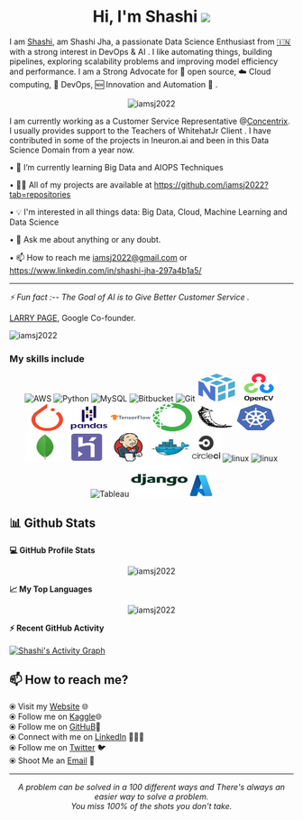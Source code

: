 
<h1 align="center">Hi, I'm Shashi  <img src="https://media.giphy.com/media/hvRJCLFzcasrR4ia7z/giphy.gif" width="35"></h1>


I am [Shashi](https://ritesh.cloud), am Shashi Jha, a passionate Data Science Enthusiast from [🇮🇳](https://en.wikipedia.org/wiki/India)&nbsp; with a strong interest in DevOps & AI . I like automating things, building pipelines, exploring scalability problems and improving model efficiency and performance. I am a Strong Advocate for 📜 open source, ☁️ Cloud computing, 🚀 DevOps, 🆕 Innovation and Automation 🤖 .

<p align="center"><img align="center" src="https://github-readme-streak-stats.herokuapp.com/?user=iamsj2022&theme=dracula" alt="iamsj2022" /></p>


I am currently working as a Customer Service Representative @[Concentrix](https://www.concentrix.com/). I usually provides support to the Teachers of WhitehatJr Client . I have contributed in some of the projects in Ineuron.ai and been in this Data Science Domain from a year now.

• 🌱 I’m currently learning Big Data and AIOPS Techniques

• 👨‍💻 All of my projects are available at https://github.com/iamsj2022?tab=repositories

• 💡 I'm interested in all things data: Big Data, Cloud, Machine Learning and Data Science

• 💬 Ask me about anything or any doubt.

• 📫 How to reach me iamsj2022@gmail.com or https://www.linkedin.com/in/shashi-jha-297a4b1a5/ 


<hr>
<p align="left">
   <i>⚡ Fun fact :-- The Goal of AI is to Give Better Customer Service .</i>
<br>
    
[LARRY PAGE](https://en.wikipedia.org/wiki/Larry_Page), Google Co-founder.


<p align="left"> <img src="https://komarev.com/ghpvc/?username=iamsj2022&label=Profile%20views&color=0e75b6&style=flat" alt="iamsj2022" /> </p>



### My skills include

<p align="center">
	<img title="AWS" alt="AWS" src="https://raw.githubusercontent.com/Thomas-George-T/Thomas-George-T/master/assets/aws.svg" width="60" height="40" />
	<img title="Python" alt="Python" src="https://raw.githubusercontent.com/Thomas-George-T/Thomas-George-T/master/assets/python.svg" width="40" height="40" />
	<img title="MySQL" alt="MySQL" src="https://raw.githubusercontent.com/Thomas-George-T/Thomas-George-T/master/assets/mysql.svg" width="40" height="40" />
	<img title="Bitbucket" alt="Bitbucket" src="https://raw.githubusercontent.com/Thomas-George-T/Thomas-George-T/master/assets/bitbucket.svg" height="40" />
	<img title="Git" alt="Git" src="https://raw.githubusercontent.com/Thomas-George-T/Thomas-George-T/master/assets/git.svg" width="70" height="50" />
    <img title="Numpy" alt="Numpy" src="https://raw.githubusercontent.com/devicons/devicon/master/icons/numpy/numpy-original.svg" width="70" height="50" />
    <img title="OpenCV" alt="OpenCV" src="https://raw.githubusercontent.com/devicons/devicon/master/icons/opencv/opencv-original-wordmark.svg" width="70" height="50" />
    <img title="Pytorch" alt="Pytorch" src="https://raw.githubusercontent.com/devicons/devicon/master/icons/pytorch/pytorch-original.svg" width="70" height="50" />
    <img title="Pandas" alt="Pandas" src="https://raw.githubusercontent.com/devicons/devicon/master/icons/pandas/pandas-original-wordmark.svg" width="70" height="50" />
    <img title="Tensorflow" alt="Tensorflow" src="https://raw.githubusercontent.com/devicons/devicon/master/icons/tensorflow/tensorflow-original-wordmark.svg" width="70" height="50" />
    <img title="Anaconda" alt="Conda" src="https://raw.githubusercontent.com/devicons/devicon/master/icons/anaconda/anaconda-original.svg" width="70" height="50" />
    <img title="Flask" alt="Flask" src="https://raw.githubusercontent.com/devicons/devicon/master/icons/flask/flask-original.svg" width="70" height="50" />
    <img title="kubernetes" alt="kubernete" src="https://raw.githubusercontent.com/devicons/devicon/master/icons/kubernetes/kubernetes-plain.svg" width="70" height="50" />
    <img title="mongodb" alt="mongodb" src="https://raw.githubusercontent.com/devicons/devicon/master/icons/mongodb/mongodb-original.svg" width="70" height="50" />
    <img title="Heroku" alt="Heroku" src="https://raw.githubusercontent.com/devicons/devicon/master/icons/heroku/heroku-plain.svg" width="70" height="50" />
    <img title="Jenkins" alt="Jenkins" src="https://raw.githubusercontent.com/devicons/devicon/master/icons/jenkins/jenkins-original.svg" width="70" height="50" />
    <img title="Docker" alt="Docker" src="https://raw.githubusercontent.com/devicons/devicon/master/icons/docker/docker-original.svg" width="70" height="50" />
	<img title="CircleCI" alt="CircleCI" src="https://raw.githubusercontent.com/devicons/devicon/master/icons/circleci/circleci-plain-wordmark.svg" width="50" height="50" />	
	<img title="jira" alt="linux" src="https://raw.githubusercontent.com/Thomas-George-T/Thomas-George-T/master/assets/jira.svg" width="40" />
	<img title="linux" alt="linux" src="https://raw.githubusercontent.com/Thomas-George-T/Thomas-George-T/master/assets/linux-tux.svg" width="40" />	
	<img title="Tableau" alt="Tableau" src="https://raw.githubusercontent.com/Thomas-George-T/Thomas-George-T/master/assets/tableau.svg" width="200" />
    <img title="Django" alt="Django" src="https://raw.githubusercontent.com/devicons/devicon/master/icons/django/django-plain-wordmark.svg" width="100" height="60" />
    <img title="Azure" alt="Azure" src="https://raw.githubusercontent.com/devicons/devicon/master/icons/azure/azure-original.svg" width="40" />



  
  ## 📊 Github Stats  
  
  <summary><b>💻 GitHub Profile Stats</b></summary>

<p align="center"> <img src="https://github-stats-readme.dark-art108.vercel.app/api?username=iamsj2022&show_icons=true&theme=radical" alt="iamsj2022" />


  <summary><b>📈 My Top Languages</b></summary>

<p align="center"> <img src="https://github-stats-readme.dark-art108.vercel.app/api/top-langs/?username=iamsj2022&layout=dracula" alt="iamsj2022"/>


  <summary><b>⚡ Recent GitHub Activity</b></summary>
  <br/>
   <a href="https://github.com/iamsj2022"><img alt="Shashi's Activity Graph" src="https://activity-graph.herokuapp.com/graph?username=iamsj2022&theme=dracula" /></a>
  <br/>

</details>

  
## 📫 How to reach me? 

  ⦿ Visit my [Website]() 🌐 <br>
  ⦿ Follow me on [Kaggle](https://www.kaggle.com/ritesh2000)🌐 <br>
  ⦿ Follow me on [GitHuB](https://github.com/iamsj2022)🎨 <br>
  ⦿ Connect with me on [LinkedIn](https://www.linkedin.com/in/shashi-jha-297a4b1a5/) 👨🏻‍💻 <br>
  ⦿ Follow me on [Twitter]() 🐦 <br>
  ⦿ Shoot Me an [Email](mailto:jhashashi542@gmail.com) 💌 <br>


<hr>
<p align="center">
   <i>A problem can be solved in a 100 different ways and There's always an easier way to solve a problem.</i>
   <br>
   <i>You miss 100% of the shots you don't take.</i>
   <br>
<br>
